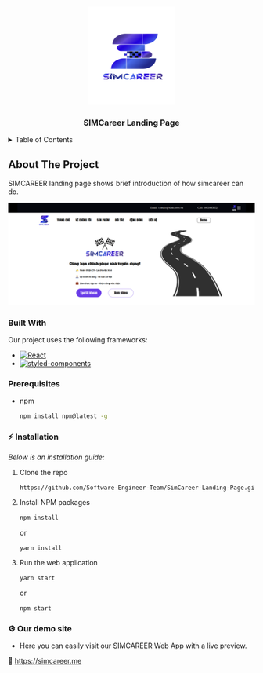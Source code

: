 <a name="readme-top"></a>

<br />
<div align="center">
  <a href="https://github.com/othneildrew/Best-README-Template">
    <img src="./public/images/simcareer.png" alt="Logo" width="180" height="200">
  </a>

  <h3 align="center">SIMCareer Landing Page</h3>

</div>

<!-- TABLE OF CONTENTS -->
<details>
  <summary>Table of Contents</summary>
  <ol>
    <li>
      <a href="#about-the-project">About The Project</a>
      <ul>
        <li><a href="#built-with">Built With</a></li>
      </ul>
    </li>
    <li>
      <ul>
        <li><a href="#prerequisites">Prerequisites</a></li>
        <li><a href="#%E2%9A%A1-installation">Installation</a></li>
        <li><a href="#%E2%9A%99-our-demo-site">Our demo site</a></li>
      </ul>
    </li>
  </ol>
</details>

## About The Project

SIMCAREER landing page shows brief introduction of how simcareer can do.

[![Product Name Screen Shot][product-screenshot]](https://simcareer.me/landing-page)

### Built With

Our project uses the following frameworks:

- [![React][React.js]][React-url]
- [![styled-components][styled-components]][styled-components-url]

### Prerequisites

- npm
  ```sh
  npm install npm@latest -g
  ```

### ⚡ Installation

_Below is an installation guide:_

1. Clone the repo
   ```sh
   https://github.com/Software-Engineer-Team/SimCareer-Landing-Page.git
   ```
2. Install NPM packages
   ```sh
   npm install
   ```
   or
   ```
   yarn install
   ```
3. Run the web application
   ```js
   yarn start
   ```
   or
   ```js
   npm start
   ```

### ⚙ Our demo site

- Here you can easily visit our SIMCAREER Web App with a live preview.

🎯 <https://simcareer.me>

[React.js]: https://img.shields.io/badge/React-20232A?style=for-the-badge&logo=react&logoColor=61DAFB
[React-url]: https://reactjs.org/
[styled-components]: https://img.shields.io/badge/styled--components-%23DB7093.svg?style=for-the-badge&logo=styled-components&logoColor=white
[styled-components-url]: https://styled-components.com/
[product-screenshot]: ./public/images/simcareer-landing-page.png
